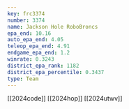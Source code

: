 ```yaml
---
key: frc3374
number: 3374
name: Jackson Hole RoboBroncs
epa_end: 10.16
auto_epa_end: 4.05
teleop_epa_end: 4.91
endgame_epa_end: 1.2
winrate: 0.3243
district_epa_rank: 1182
district_epa_percentile: 0.3437
type: Team
---
```

[[2024code]]
[[2024hop]]
[[2024utwv]]
